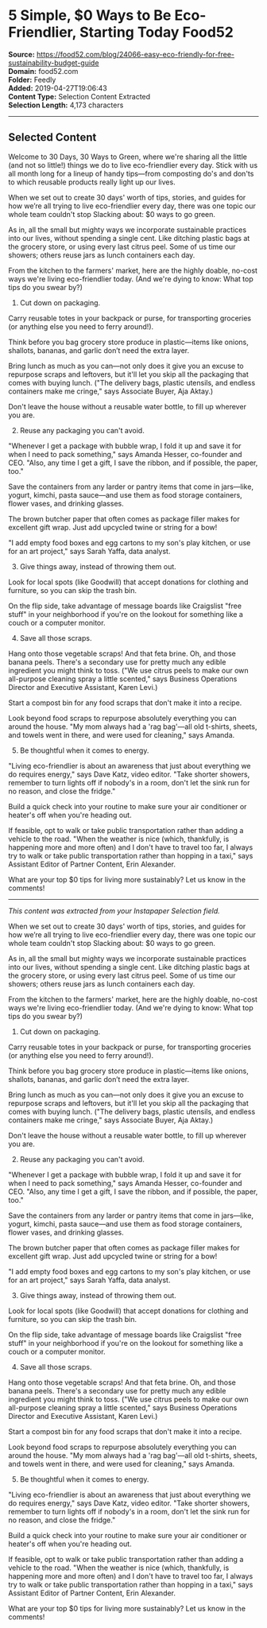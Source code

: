 # 5 Simple, $0 Ways to Be Eco-Friendlier, Starting Today Food52

**Source:** https://food52.com/blog/24066-easy-eco-friendly-for-free-sustainability-budget-guide  
**Domain:** food52.com  
**Folder:** Feedly  
**Added:** 2019-04-27T19:06:43  
**Content Type:** Selection Content Extracted  
**Selection Length:** 4,173 characters  


---

## Selected Content

Welcome to 30 Days, 30 Ways to Green, where we're sharing all the little (and not so little!) things we do to live eco-friendlier every day. Stick with us all month long for a lineup of handy tips—from composting do's and don'ts to which reusable products really light up our lives.

When we set out to create 30 days' worth of tips, stories, and guides for how we’re all trying to live eco-friendlier every day, there was one topic our whole team couldn't stop Slacking about: $0 ways to go green.

As in, all the small but mighty ways we incorporate sustainable practices into our lives, without spending a single cent. Like ditching plastic bags at the grocery store, or using every last citrus peel. Some of us time our showers; others reuse jars as lunch containers each day.

From the kitchen to the farmers' market, here are the highly doable, no-cost ways we're living eco-friendlier today. (And we're dying to know: What top tips do you swear by?)

1. Cut down on packaging.

Carry reusable totes in your backpack or purse, for transporting groceries (or anything else you need to ferry around!).

Think before you bag grocery store produce in plastic—items like onions, shallots, bananas, and garlic don’t need the extra layer.

Bring lunch as much as you can—not only does it give you an excuse to repurpose scraps and leftovers, but it'll let you skip all the packaging that comes with buying lunch. ("The delivery bags, plastic utensils, and endless containers make me cringe," says Associate Buyer, Aja Aktay.)

Don't leave the house without a reusable water bottle, to fill up wherever you are.

2. Reuse any packaging you can't avoid.

"Whenever I get a package with bubble wrap, I fold it up and save it for when I need to pack something," says Amanda Hesser, co-founder and CEO. "Also, any time I get a gift, I save the ribbon, and if possible, the paper, too."

Save the containers from any larder or pantry items that come in jars—like, yogurt, kimchi, pasta sauce—and use them as food storage containers, flower vases, and drinking glasses.

The brown butcher paper that often comes as package filler makes for excellent gift wrap. Just add upcycled twine or string for a bow!

"I add empty food boxes and egg cartons to my son's play kitchen, or use for an art project," says Sarah Yaffa, data analyst.

3. Give things away, instead of throwing them out.

Look for local spots (like Goodwill) that accept donations for clothing and furniture, so you can skip the trash bin.

On the flip side, take advantage of message boards like Craigslist "free stuff" in your neighborhood if you're on the lookout for something like a couch or a computer monitor.

4. Save all those scraps.

Hang onto those vegetable scraps! And that feta brine. Oh, and those banana peels. There's a secondary use for pretty much any edible ingredient you might think to toss. ("We use citrus peels to make our own all-purpose cleaning spray a little scented," says Business Operations Director and Executive Assistant, Karen Levi.)

Start a compost bin for any food scraps that don't make it into a recipe.

Look beyond food scraps to repurpose absolutely everything you can around the house. "My mom always had a 'rag bag'—all old t-shirts, sheets, and towels went in there, and were used for cleaning," says Amanda.

5. Be thoughtful when it comes to energy.

"Living eco-friendlier is about an awareness that just about everything we do requires energy," says Dave Katz, video editor. "Take shorter showers, remember to turn lights off if nobody's in a room, don't let the sink run for no reason, and close the fridge."

Build a quick check into your routine to make sure your air conditioner or heater's off when you're heading out.

If feasible, opt to walk or take public transportation rather than adding a vehicle to the road. "When the weather is nice (which, thankfully, is happening more and more often) and I don't have to travel too far, I always try to walk or take public transportation rather than hopping in a taxi," says Assistant Editor of Partner Content, Erin Alexander.

What are your top $0 tips for living more sustainably? Let us know in the comments!

---

*This content was extracted from your Instapaper Selection field.*

When we set out to create 30 days' worth of tips, stories, and guides for how we’re all trying to live eco-friendlier every day, there was one topic our whole team couldn't stop Slacking about: $0 ways to go green.

As in, all the small but mighty ways we incorporate sustainable practices into our lives, without spending a single cent. Like ditching plastic bags at the grocery store, or using every last citrus peel. Some of us time our showers; others reuse jars as lunch containers each day.

From the kitchen to the farmers' market, here are the highly doable, no-cost ways we're living eco-friendlier today. (And we're dying to know: What top tips do you swear by?)

1. Cut down on packaging.

Carry reusable totes in your backpack or purse, for transporting groceries (or anything else you need to ferry around!).

Think before you bag grocery store produce in plastic—items like onions, shallots, bananas, and garlic don’t need the extra layer.

Bring lunch as much as you can—not only does it give you an excuse to repurpose scraps and leftovers, but it'll let you skip all the packaging that comes with buying lunch. ("The delivery bags, plastic utensils, and endless containers make me cringe," says Associate Buyer, Aja Aktay.)

Don't leave the house without a reusable water bottle, to fill up wherever you are.

2. Reuse any packaging you can't avoid.

"Whenever I get a package with bubble wrap, I fold it up and save it for when I need to pack something," says Amanda Hesser, co-founder and CEO. "Also, any time I get a gift, I save the ribbon, and if possible, the paper, too."

Save the containers from any larder or pantry items that come in jars—like, yogurt, kimchi, pasta sauce—and use them as food storage containers, flower vases, and drinking glasses.

The brown butcher paper that often comes as package filler makes for excellent gift wrap. Just add upcycled twine or string for a bow!

"I add empty food boxes and egg cartons to my son's play kitchen, or use for an art project," says Sarah Yaffa, data analyst.

3. Give things away, instead of throwing them out.

Look for local spots (like Goodwill) that accept donations for clothing and furniture, so you can skip the trash bin.

On the flip side, take advantage of message boards like Craigslist "free stuff" in your neighborhood if you're on the lookout for something like a couch or a computer monitor.

4. Save all those scraps.

Hang onto those vegetable scraps! And that feta brine. Oh, and those banana peels. There's a secondary use for pretty much any edible ingredient you might think to toss. ("We use citrus peels to make our own all-purpose cleaning spray a little scented," says Business Operations Director and Executive Assistant, Karen Levi.)

 Start a compost bin for any food scraps that don't make it into a recipe.

Look beyond food scraps to repurpose absolutely everything you can around the house. "My mom always had a 'rag bag'—all old t-shirts, sheets, and towels went in there, and were used for cleaning," says Amanda.

5. Be thoughtful when it comes to energy.

"Living eco-friendlier is about an awareness that just about everything we do requires energy," says Dave Katz, video editor. "Take shorter showers, remember to turn lights off if nobody's in a room, don't let the sink run for no reason, and close the fridge."

Build a quick check into your routine to make sure your air conditioner or heater's off when you're heading out.

If feasible, opt to walk or take public transportation rather than adding a vehicle to the road. "When the weather is nice (which, thankfully, is happening more and more often) and I don't have to travel too far, I always try to walk or take public transportation rather than hopping in a taxi," says Assistant Editor of Partner Content, Erin Alexander.

 What are your top $0 tips for living more sustainably? Let us know in the comments!
